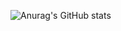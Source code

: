![Anurag's GitHub stats](https://github-readme-stats.vercel.app/api?username=anuraghazra&theme=merco&show_icons=true)
